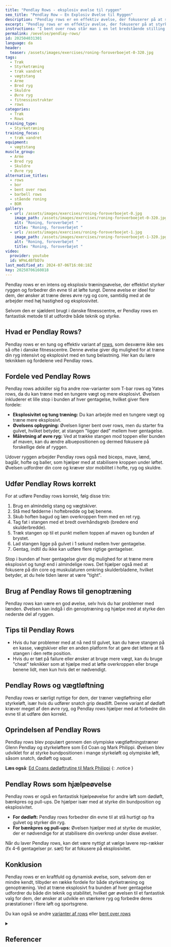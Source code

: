 ```yaml
---
title: "Pendlay Rows - eksplosiv øvelse til ryggen"
seo_title: "Pendlay Row – En Explosiv Øvelse til Ryggen"
description: "Pendlay rows er en effektiv øvelse, der fokuserer på at styrke ryggen, biceps og core. Ved at løfte stangen fra gulvet i en eksplosiv bevægelse træner du både den øvre ryg og stabilisatorerne i din krop. Denne øvelse er ideel for vægtløftere, styrkeløftere og idrætsudøvere, der ønsker at forbedre deres eksplosivitet og mobilitet."
excerpt: "Pendlay rows er en effektiv øvelse, der fokuserer på at styrke ryggen, biceps og core. Ved at løfte stangen fra gulvet i en eksplosiv bevægelse træner du både den øvre ryg og stabilisatorerne i din krop."
instructions: "I bent over rows står man i en let bredstående stilling med fødderne og foroverbøjet. Grib fat i stangen med enten med overhåndsgreb eller underhåndsgreb. Hældningen i overkroppen er lige omkring vandret. Træk vægtstangen op mod navlen eller brystet. Forestil dig at du klemmer noget sammen mellem skulderbladene samtidig med, at du trækker vægten op mod maven. Forestil dig at vægten trække lige op og ned."
permalink: /oevelse/pendlay-rows/
id: 202504031301
language: da
header:
  teaser: /assets/images/exercises/roning-foroverboejet-0-320.jpg
tags:
  - Træk
  - Styrketræning
  - træk vandret
  - vægtstang
  - Arme
  - Bred ryg
  - Skuldre
  - Øvre ryg
  - fitnessinstruktør
  - rows
categories:
  - Træk
  - Rows
training_type:
  - Styrketræning
training_focus:
  - træk vandret
equipment:
  - vægtstang
muscle_group:
  - Arme
  - Bred ryg
  - Skuldre
  - Øvre ryg
alternative_titles:
  - rows
  - bor
  - bent over rows
  - barbell rows
  - stående roning
  - BOR
gallery:
  - url: /assets/images/exercises/roning-foroverboejet-0.jpg
    image_path: /assets/images/exercises/roning-foroverboejet-0-320.jpg
    alt: "Roning, foroverbøjet "
    title: "Roning, foroverbøjet "
  - url: /assets/images/exercises/roning-foroverboejet-1.jpg
    image_path: /assets/images/exercises/roning-foroverboejet-1-320.jpg
    alt: "Roning, foroverbøjet "
    title: "Roning, foroverbøjet "
video:
  provider: youtube
  id: WPmL4BfbD7o
last_modified_at: 2024-07-06T16:08:18Z
key: 20250706160818
---
```


Pendlay rows er en intens og eksplosiv træningsøvelse, der effektivt styrker ryggen og forbedrer din evne til at løfte tungt. Denne øvelse er ideel for dem, der ønsker at træne deres øvre ryg og core, samtidig med at de arbejder med høj hastighed og eksplosivitet.

Selvom den er sjældent brugt i danske fitnesscentre, er Pendlay rows en fantastisk metode til at udfordre både teknik og styrke.

## Hvad er Pendlay Rows?

Pendlay rows er en tung og effektiv variant af [rows](/rows/), som desværre ikke ses så ofte i danske fitnesscentre. Denne øvelse giver dig mulighed for at træne din ryg intensivt og eksplosivt med en tung belastning. Her kan du lære teknikken og fordelene ved Pendlay rows.

## Fordele ved Pendlay Rows

Pendlay rows adskiller sig fra andre row-varianter som T-bar rows og Yates rows, da du kan træne med en tungere vægt og mere eksplosivt. Øvelsen inkluderer et lille stop i bunden af hver gentagelse, hvilket giver flere fordele:

- **Eksplosivitet og tung træning:** Du kan arbejde med en tungere vægt og træne mere eksplosivt.
- **Øvelsens opbygning:** Øvelsen ligner bent over rows, men du starter fra gulvet, hvilket betyder, at stangen "ligger død" mellem hver gentagelse.
- **Målretning af øvre ryg:** Ved at trække stangen mod toppen eller bunden af maven, kan du ændre albuepositionen og dermed fokusere på forskellige dele af ryggen.

Udover ryggen arbejder Pendlay rows også med biceps, mave, lænd, baglår, hofte og baller, som hjælper med at stabilisere kroppen under løftet. Øvelsen udfordrer din core og kræver stor mobilitet i hofte, ryg og skuldre.

## Udfør Pendlay Rows korrekt

For at udføre Pendlay rows korrekt, følg disse trin:

1. Brug en almindelig stang og vægtskiver.
2. Stå med fødderne i hoftebredde og bøj benene.
3. Skub hoften bagud og læn overkroppen frem med en ret ryg.
4. Tag fat i stangen med et bredt overhåndsgreb (bredere end skulderbredde).
5. Træk stangen op til et punkt mellem toppen af maven og bunden af brystet.
6. Lad stangen ligge på gulvet i 1 sekund mellem hver gentagelse.
7. Gentag, indtil du ikke kan udføre flere rigtige gentagelser.

Stop i bunden af hver gentagelse giver dig mulighed for at træne mere eksplosivt og tungt end i almindelige rows. Det hjælper også med at fokusere på din core og muskulaturen omkring skulderbladene, hvilket betyder, at du hele tiden lærer at være "tight".

## Brug af Pendlay Rows til genoptræning

Pendlay rows kan være en god øvelse, selv hvis du har problemer med lænden. Øvelsen kan indgå i din genoptræning og hjælpe med at styrke den nederste del af ryggen.

## Tips til Pendlay Rows

- Hvis du har problemer med at nå ned til gulvet, kan du hæve stangen på en kasse, vægtskiver eller en anden platform for at gøre det lettere at få stangen i den rette position.
- Hvis du er tæt på failure eller ønsker at bruge mere vægt, kan du bruge "cheat" teknikker som at hjælpe med at løfte overkroppen eller bruge benene lidt, men kun hvis det er nødvendigt.

## Pendlay Rows og vægtløftning

Pendlay rows er særligt nyttige for dem, der træner vægtløftning eller styrkeløft, især hvis du udfører snatch grip deadlift. Denne variant af dødløft kræver meget af den øvre ryg, og Pendlay rows hjælper med at forbedre din evne til at udføre den korrekt.

## Oprindelsen af Pendlay Rows

Pendlay rows blev populært gennem den olympiske vægtløftningstræner Glenn Pendlay og styrkeløftere som Ed Coan og Mark Philippi. Øvelsen blev udviklet for at styrke bundpositionen i mange styrkeløft og olympiske løft, såsom snatch, dødløft og squat.

**Læs også**: [Ed Coans dødløftrutine til Mark Philippi](/ed-coan-doedloeft-cyklus/)
{: .notice }

## Pendlay Rows som hjælpeøvelse

Pendlay rows er også en fantastisk hjælpeøvelse for andre løft som dødløft, bænkpres og pull-ups. De hjælper især med at styrke din bundposition og eksplosivitet.

- **For dødløft:** Pendlay rows forbedrer din evne til at stå hurtigt op fra gulvet og styrker din ryg.
- **For bænkpres og pull-ups:** Øvelsen hjælper med at styrke de muskler, der er nødvendige for at stabilisere din overkrop under disse øvelser.

Når du laver Pendlay rows, kan det være nyttigt at vælge lavere rep-rækker (fx 4-6 gentagelser pr. sæt) for at fokusere på eksplosivitet.

## Konklusion

Pendlay rows er en kraftfuld og dynamisk øvelse, som, selvom den er mindre kendt, tilbyder en række fordele for både styrketræning og genoptræning. Ved at træne eksplosivt fra bunden af hver gentagelse udfordrer du både din teknik og stabilitet, hvilket gør øvelsen til et fantastisk valg for dem, der ønsker at udvikle en stærkere ryg og forbedre deres præstationer i flere løft og sportsgrene.

Du kan også se andre [varianter af rows](/rows/) eller [bent over rows](/oevelse/bent-over-rows-bor/)

<details markdown="1" class="references">
  <summary><h2 id="references">Referencer</h2></summary>
- Tjøsvoll, S. O., Mork, P. J., Iversen, V. M., Rise, M. B., & Fimland, M. S. (2020). Periodized resistance training for persistent non-specific low back pain: a mixed methods feasibility study. BMC Sports Science, Medicine & Rehabilitation, 12, 30.

</details>